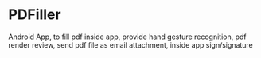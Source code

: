 # PDFiller
Android App, to fill pdf inside app, provide hand gesture recognition, pdf render review, send pdf file as email attachment, inside app sign/signature